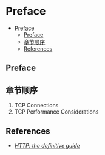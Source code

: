 # Preface


<!-- TOC -->

- [Preface](#preface)
    - [Preface](#preface-1)
    - [章节顺序](#章节顺序)
    - [References](#references)

<!-- /TOC -->


## Preface


## 章节顺序
1. TCP Connections
2. TCP Performance Considerations



## References
* [*HTTP: the definitive guide*](https://book.douban.com/subject/1440226/)